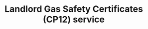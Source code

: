 ---
title: "Landlord Gas Safety Certificates (CP12) service"
alt: "Conducting gas safety checks to ensure compliance and tenant safety"
description: "Conducting gas safety checks to ensure compliance and tenant safety"
category: "certificates-reports"
subcategory: "cp12-certificates"
image: "/tradespeople/certificates-reports/cp12-certificates.webp"
ogImage: "/tradespeople/certificates-reports/cp12-certificates.webp"
colour: "blue"
pathtxt: "CP12 certificates"
published: true
---